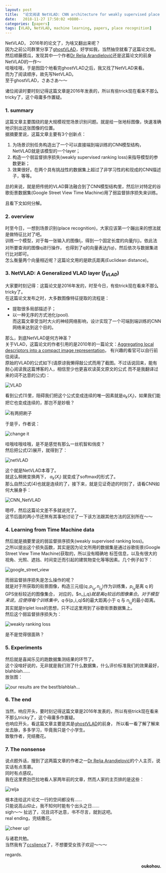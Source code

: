 ```yaml
---
layout: post
title:  "论文阅读 NetVLAD: CNN architecture for weakly supervised place recognition "
date:   2018-11-27 17:50:02 +0800--
categories: [papers]
tags: [VLAD, NetVLAD, machine learning, papers, place recognition]  
---
```


NetVLAD， 2016年的论文了，为啥又翻出来呢？  
因为之前公司群里分享了[ghostVLAD](https://arxiv.org/abs/1810.09951)，好学如我，当然抽空就看了这篇论文啦。  
然后顺藤摸瓜，发现其中一个作者[Dr Relja Arandjelović](http://www.relja.info/)还是这篇论文的前身NetVLAD的一作～  
哇哦哇哦，于是囫囵个地看完ghostVLAD之后，我又找了NetVLAD来看。  
而为了阅读顺序，故先写NetVLAD。  
至于ghostVLAD，さあさあ〜〜  

诸位阅读时要时刻记得这篇文章是2016年发表的，所以有些trick现在看来不那么tricky了，这个毋庸多作置疑。  

### 1. summary  
这篇文章主要围绕的是大规模视觉场景识别问题。就是给一张地标图像，快速准确地识别出这张图像的位置。  
据摘要里说，这篇文章主要有3个创新点：
 1. 为场景识别任务构造出了一个可以直接端到端训练的CNN模型结构，NetVLAD就是该模型的一个layer；  
 2. 构造一个弱监督排序损失(weakly supervised ranking loss)来指导模型的参数更新；  
 3. 效果很好。在两个具有挑战性的数据集上超过了非学习性的和现成的CNN描述子，等等。  
 
总的来说，就是把传统的VLAD算法融合到了CNN模型结构里，然后针对特定的谷歌街景数据集(Google Street View Time
Machine)用了弱监督排序损失来训练。

且看下文如何分解。  

### 2. overview  
时至今日，一想到场景识别(place recognition)，大家应该第一个蹦出来的想法就是做特征比对了吧。  
训练一个模型，对于每一张输入的图像$I_i$，得到一个固定长度的向量$f(I_i)$。依此法对所要查询的图像q进行操作，
也得到了q的向量表达$f(q)$，然后依次与数据集进行比对即可。  
怎么衡量两个向量相近呢？这篇论文用的是欧氏距离(Euclidean distance)。  

### 3. NetVLAD: A Generalized VLAD layer ($f_{VLAD}$)
大家要时刻记得：这篇论文是2016年发的，时至今日，有些trick现在看来不那么tricky了。  
在这篇论文发布之时，大多数图像特征提取的流程是：  
- 提取很多局部描述子；
- 以一种无序的方式池化(pool).  
而这篇文章受当时大火的神经网络影响，设计实现了一个可端到端训练的CNN网络来达到这个目的。  

那么，到底NetVLAD是何方神圣？  
关于VLAD，这篇论文的作者引用的是2010年的一篇论文：[Aggregating local descriptors into a compact image representation](https://lear.inrialpes.fr/pubs/2010/JDSP10/jegou_compactimagerepresentation.pdf)，
有兴趣的看官可以自行前往阅读。  
原始的VLAD的公式如下(请原谅我懒得敲公式而用了截图。不过话说回来，能有耐心阅读我这篇博客的人，相信至少也更喜欢读英文原文的公式
而不是我翻译过来的词不达意的公式)：  

![VLAD](https://s1.ax2x.com/2018/11/29/5YmXHq.png)  

看到公式(1)里，阻碍我们把这个公式变成连续的唯一因素就是$a_k(X_i)$，如果我们能把它也变成连续的，那岂不是妙极？  

![有两把刷子](https://s1.ax2x.com/2018/11/29/5Yz3NB.png)  

于是乎，作者说：  

![change it](https://s1.ax2x.com/2018/11/29/5YzBK3.png)  

哇哦哇哦哇哦，是不是感觉有那么一丝机智和俏皮？  
然后把公式(2)展开，就得到了：  

![netVLAD](https://s1.ax2x.com/2018/11/29/5YzFnK.png)  

这个就是NetVLAD本尊了。  
就这么稍微变换两下， $a_k(X_i)$ 就变成了softmax的形式了。  
那么自然公式(4)也就是连续的了，接下来，就是见证奇迹的时刻了，请看CNN如何大展身手：  

![CNN_NetVLAD](https://s1.ax2x.com/2018/11/29/5YzUkJ.png)  

嗯哼，然后这篇论文差不多就说完了。  
这节后面的两小节还煞有其事地讨论了一下该方法跟其他方法的区别所在～～  

### 4. Learning from Time Machine data  
然后就是摘要里说的弱监督排序损失(weakly supervised ranking loss)。  
之所以提出这个损失函数，其实是因为论文所用的数据集是通过谷歌街景(Google Street View Time Machine)获取的，所以没有精确地
标签信息，以及有很大的视角、光照、遮挡、时间变迁而引起的建筑物变化等等因素。几个例子如下：  

![google_street_view](https://s1.ax2x.com/2018/11/29/5YVdll.png)    

而弱监督排序损失是怎么操作的呢？  
就是对于所获取的街景图像，构造三元组$(q, {p_i_q}, {n_j_q})$作为训练集，$p_i_q$是离 q 的GPS坐标较近的图像集合，
对应的，$n_j_q}$就是离 q 较远的图像集合。对于模型来说，应使得每个训练集中，q 与${p_i_q}$的最大距离小于 q 与
${n_j_q}$的最小距离。其实就是triplet loss的思想，只不过这里用到了谷歌街景数据集上。  
然后这个弱监督排序损失为：  

![weakly ranking loss](https://s1.ax2x.com/2018/11/29/5YVLLH.png)  

是不是觉得很面熟？  

### 5. Experiments
然后就是喜闻乐见的跑数据集测结果的环节了。  
这个没啥好说的，无非就是我们测了什么数据集，什么评价标准我们的效果最好，blahblah……  
放张图：  

![our results are the best!blahblah...](https://s1.ax2x.com/2018/11/29/5YVe7N.png)

### 6. The end
当然，响应开头，要时刻记得这篇文章是2016年发表的，所以有些trick现在看来不那么tricky了，这个毋庸多作置疑。  
也响应开头，看这篇文章主要是其是[ghostVLAD](https://arxiv.org/abs/1810.09951)的前身，
所以看一看了解了解来龙去脉，多多学习，毕竟我只是个小学生。  
致敬作者，完结撒花。  

### 7. The nonsense
说点题外话，搜到了这两篇文章的作者之一[Dr Relja Arandjelović](http://www.relja.info/)的个人主页，说实话有点羡慕。  
同时有点感叹。  
我在这里费劲巴拉地看人家两年前的文章，然而人家的主页排的是这些：  

![relja](https://s1.ax2x.com/2018/11/29/5YVKYu.png)  
 
根本连给这片论文一行的空间都没有……  
只能说高山仰止，我不知何时能有个出头之日……  
sigh～～
扯远了，况且词不达意，书不尽言，就到这吧。  
real ending，完结撒花。  


![cheer up!](https://s1.ax2x.com/2018/11/29/5YV1P9.jpg)  

与诸君共勉。  
当然我有了[ccslience](http://ccslience.oukohou.wang/)了，不想要受女孩子欢迎～～～  

regards.
<h4 align = "right">oukohou.</h4>

